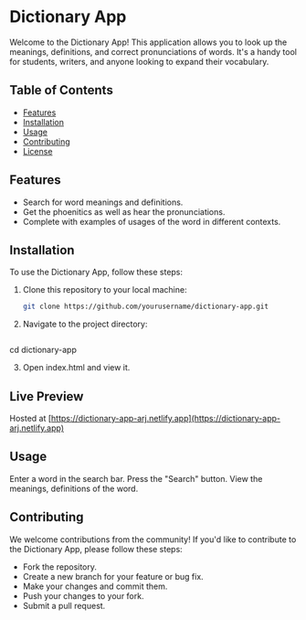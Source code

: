 # Dictionary App

Welcome to the Dictionary App! This application allows you to look up the meanings, definitions, and correct pronunciations of words. It's a handy tool for students, writers, and anyone looking to expand their vocabulary.

## Table of Contents

- [Features](#features)
- [Installation](#installation)
- [Usage](#usage)
- [Contributing](#contributing)
- [License](#license)

## Features

- Search for word meanings and definitions.
- Get the phoenitics as well as hear the pronunciations.
- Complete with examples of usages of the word in different contexts. 

## Installation

To use the Dictionary App, follow these steps:

1. Clone this repository to your local machine:

   ```bash
   git clone https://github.com/yourusername/dictionary-app.git

2. Navigate to the project directory:
   
   ```bash
  cd dictionary-app   

3. Open index.html and view it.

## Live Preview

Hosted at [https://dictionary-app-arj.netlify.app](https://dictionary-app-arj.netlify.app)

## Usage
Enter a word in the search bar.
Press the "Search" button.
View the meanings, definitions of the word.

## Contributing
We welcome contributions from the community! If you'd like to contribute to the Dictionary App, please follow these steps:

- Fork the repository.
- Create a new branch for your feature or bug fix.
- Make your changes and commit them.
- Push your changes to your fork.
- Submit a pull request.




